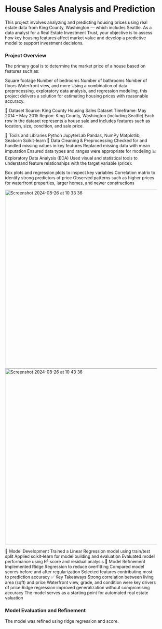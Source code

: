 # House Sales Analysis and Prediction

This project involves analyzing and predicting housing prices using real estate data from King County, Washington — which includes Seattle. As a data analyst for a Real Estate Investment Trust, your objective is to assess how key housing features affect market value and develop a predictive model to support investment decisions.

### Project Overview
The primary goal is to determine the market price of a house based on features such as:

Square footage
Number of bedrooms
Number of bathrooms
Number of floors
Waterfront view, and more
Using a combination of data preprocessing, exploratory data analysis, and regression modeling, this project delivers a solution for estimating housing prices with reasonable accuracy.

📁 Dataset
Source: King County Housing Sales Dataset
Timeframe: May 2014 – May 2015
Region: King County, Washington (including Seattle)
Each row in the dataset represents a house sale and includes features such as location, size, condition, and sale price.

🧰 Tools and Libraries
Python
JupyterLab
Pandas, NumPy
Matplotlib, Seaborn
Scikit-learn
🧹 Data Cleaning & Preprocessing
Checked for and handled missing values in key features
Replaced missing data with mean imputation
Ensured data types and ranges were appropriate for modeling
📊 Exploratory Data Analysis (EDA)
Used visual and statistical tools to understand feature relationships with the target variable (price):

Box plots and regression plots to inspect key variables
Correlation matrix to identify strong predictors of price
Observed patterns such as higher prices for waterfront properties, larger homes, and newer constructions

<img width="591" alt="Screenshot 2024-08-26 at 10 33 36" src="https://github.com/user-attachments/assets/dcd5f92a-90f5-496b-8e1a-d2ea7f36c2db">
<img width="580" alt="Screenshot 2024-08-26 at 10 43 36" src="https://github.com/user-attachments/assets/3a2136aa-1d11-4383-9c24-e0d0d2767723">

🧠 Model Development
Trained a Linear Regression model using train/test split
Applied scikit-learn for model building and evaluation
Evaluated model performance using R² score and residual analysis
🔧 Model Refinement
Implemented Ridge Regression to reduce overfitting
Compared model scores before and after regularization
Selected features contributing most to prediction accuracy
✅ Key Takeaways
Strong correlation between living area (sqft) and price
Waterfront view, grade, and condition were key drivers of price
Ridge regression improved generalization without compromising accuracy
The model serves as a starting point for automated real estate valuation

### Model Evaluation and Refinement
The model was refined using ridge regression and score.

